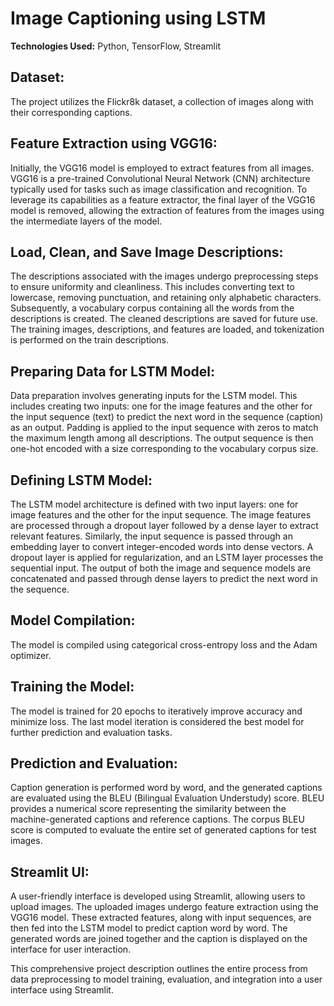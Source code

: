 # Image Captioning using LSTM

**Technologies Used:** Python, TensorFlow, Streamlit

## Dataset:

The project utilizes the Flickr8k dataset, a collection of images along with their corresponding captions.

## Feature Extraction using VGG16:

Initially, the VGG16 model is employed to extract features from all images. VGG16 is a pre-trained Convolutional Neural Network (CNN) architecture typically used for tasks such as image classification and recognition. To leverage its capabilities as a feature extractor, the final layer of the VGG16 model is removed, allowing the extraction of features from the images using the intermediate layers of the model.

## Load, Clean, and Save Image Descriptions:

The descriptions associated with the images undergo preprocessing steps to ensure uniformity and cleanliness. This includes converting text to lowercase, removing punctuation, and retaining only alphabetic characters. Subsequently, a vocabulary corpus containing all the words from the descriptions is created. The cleaned descriptions are saved for future use. The training images, descriptions, and features are loaded, and tokenization is performed on the train descriptions.

## Preparing Data for LSTM Model:

Data preparation involves generating inputs for the LSTM model. This includes creating two inputs: one for the image features and the other for the input sequence (text) to predict the next word in the sequence (caption) as an output. Padding is applied to the input sequence with zeros to match the maximum length among all descriptions. The output sequence is then one-hot encoded with a size corresponding to the vocabulary corpus size. 

## Defining LSTM Model:

The LSTM model architecture is defined with two input layers: one for image features and the other for the input sequence. The image features are processed through a dropout layer followed by a dense layer to extract relevant features. Similarly, the input sequence is passed through an embedding layer to convert integer-encoded words into dense vectors. A dropout layer is applied for regularization, and an LSTM layer processes the sequential input. The output of both the image and sequence models are concatenated and passed through dense layers to predict the next word in the sequence.

## Model Compilation:

The model is compiled using categorical cross-entropy loss and the Adam optimizer.

## Training the Model:

The model is trained for 20 epochs to iteratively improve accuracy and minimize loss. The last model iteration is considered the best model for further prediction and evaluation tasks.

## Prediction and Evaluation:

Caption generation is performed word by word, and the generated captions are evaluated using the BLEU (Bilingual Evaluation Understudy) score. BLEU provides a numerical score representing the similarity between the machine-generated captions and reference captions. The corpus BLEU score is computed to evaluate the entire set of generated captions for test images.

## Streamlit UI:

A user-friendly interface is developed using Streamlit, allowing users to upload images. The uploaded images undergo feature extraction using the VGG16 model. These extracted features, along with input sequences, are then fed into the LSTM model to predict caption word by word. The generated words are joined together and the caption is displayed on the interface for user interaction.

This comprehensive project description outlines the entire process from data preprocessing to model training, evaluation, and integration into a user interface using Streamlit.
